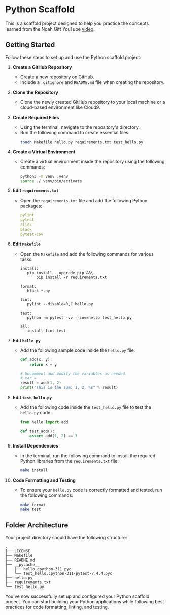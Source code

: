 # Python Scaffold

This is a scaffold project designed to help you practice the concepts learned from the Noah Gift YouTube [video](https://www.youtube.com/watch?v=-mdv2wf8yQ8).

## Getting Started

Follow these steps to set up and use the Python scaffold project:

1. **Create a GitHub Repository**

   - Create a new repository on GitHub.
   - Include a `.gitignore` and `README.md` file when creating the repository.

2. **Clone the Repository**

   - Clone the newly created GitHub repository to your local machine or a cloud-based environment like Cloud9.

3. **Create Required Files**

   - Using the terminal, navigate to the repository's directory.
   - Run the following command to create essential files:
     ```bash
     touch Makefile hello.py requirements.txt test_hello.py
     ```

4. **Create a Virtual Environment**

   - Create a virtual environment inside the repository using the following commands:
     ```bash
     python3 -m venv .venv
     source ./.venv/bin/activate
     ```

5. **Edit `requirements.txt`**

   - Open the `requirements.txt` file and add the following Python packages:
     ```yaml
     pylint
     pytest
     click
     black
     pytest-cov
     ```

6. **Edit `Makefile`**

   - Open the `Makefile` and add the following commands for various tasks:

     ```make
     install:
     	pip install --upgrade pip &&\
     		pip install -r requirements.txt

     format:
     	black *.py

     lint:
     	pylint --disable=R,C hello.py

     test:
     	python -m pytest -vv --cov=hello test_hello.py

     all:
     	install lint test
     ```

7. **Edit `hello.py`**

   - Add the following sample code inside the `hello.py` file:

     ```python
     def add(x, y):
         return x + y

     # Uncomment and modify the variables as needed
     # var =
     result = add(1, 2)
     print("This is the sum: 1, 2, %s" % result)
     ```

8. **Edit `test_hello.py`**

   - Add the following code inside the `test_hello.py` file to test the `hello.py` code:

     ```python
     from hello import add

     def test_add():
         assert add(1, 2) == 3
     ```

9. **Install Dependencies**

   - In the terminal, run the following command to install the required Python libraries from the `requirements.txt` file:
     ```bash
     make install
     ```

10. **Code Formatting and Testing**
    - To ensure your `hello.py` code is correctly formatted and tested, run the following commands:
      ```bash
      make format
      make test
      ```

## Folder Architecture

Your project directory should have the following structure:

```
.
├── LICENSE
├── Makefile
├── README.md
├── __pycache__
│   ├── hello.cpython-311.pyc
│   └── test_hello.cpython-311-pytest-7.4.4.pyc
├── hello.py
├── requirements.txt
└── test_hello.py
```

You've now successfully set up and configured your Python scaffold project. You can start building your Python applications while following best practices for code formatting, linting, and testing.
